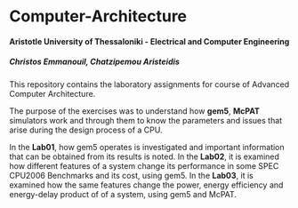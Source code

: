 # Computer-Architecture

#### **Aristotle University of Thessaloniki - Electrical and Computer Engineering**
##### **Christos Emmanouil, Chatzipemou Aristeidis**

This repository contains the laboratory assignments for course of Advanced Computer Architecture.

The purpose of the exercises was to understand how **gem5**, **McPAT** simulators work and through them to know the parameters and issues that arise during the design process of a CPU.

In the **Lab01**, how gem5 operates is investigated and important information that can be obtained from its results is noted. In the **Lab02**, it is examined how different features of a system change its performance in some SPEC CPU2006 Benchmarks and its cost, using gem5. In the **Lab03**, it is examined how the same features change the power, energy efficiency and energy-delay product of of a system, using gem5 and McPAT.
